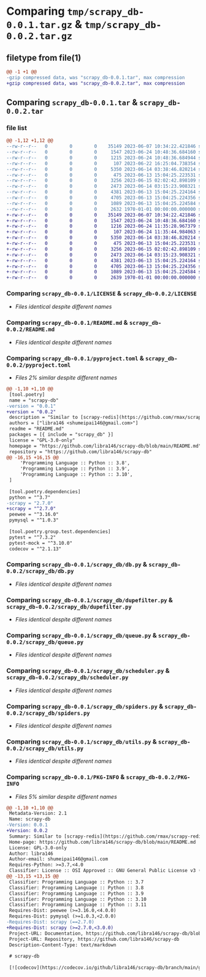 # Comparing `tmp/scrapy_db-0.0.1.tar.gz` & `tmp/scrapy_db-0.0.2.tar.gz`

## filetype from file(1)

```diff
@@ -1 +1 @@
-gzip compressed data, was "scrapy_db-0.0.1.tar", max compression
+gzip compressed data, was "scrapy_db-0.0.2.tar", max compression
```

## Comparing `scrapy_db-0.0.1.tar` & `scrapy_db-0.0.2.tar`

### file list

```diff
@@ -1,12 +1,12 @@
--rw-r--r--   0        0        0    35149 2023-06-07 10:34:22.421846 scrapy_db-0.0.1/LICENSE
--rw-r--r--   0        0        0     1547 2023-06-24 10:48:36.684160 scrapy_db-0.0.1/README.md
--rw-r--r--   0        0        0     1215 2023-06-24 10:48:36.684944 scrapy_db-0.0.1/pyproject.toml
--rw-r--r--   0        0        0      107 2023-06-22 16:25:04.738354 scrapy_db-0.0.1/scrapy_db/__init__.py
--rw-r--r--   0        0        0     5350 2023-06-14 03:38:46.820214 scrapy_db-0.0.1/scrapy_db/db.py
--rw-r--r--   0        0        0      475 2023-06-13 15:04:25.223531 scrapy_db-0.0.1/scrapy_db/defaults.py
--rw-r--r--   0        0        0     3256 2023-06-15 02:02:42.898109 scrapy_db-0.0.1/scrapy_db/dupefilter.py
--rw-r--r--   0        0        0     2473 2023-06-14 03:15:23.908321 scrapy_db-0.0.1/scrapy_db/queue.py
--rw-r--r--   0        0        0     4381 2023-06-13 15:04:25.224164 scrapy_db-0.0.1/scrapy_db/scheduler.py
--rw-r--r--   0        0        0     4705 2023-06-13 15:04:25.224356 scrapy_db-0.0.1/scrapy_db/spiders.py
--rw-r--r--   0        0        0     1089 2023-06-13 15:04:25.224584 scrapy_db-0.0.1/scrapy_db/utils.py
--rw-r--r--   0        0        0     2632 1970-01-01 00:00:00.000000 scrapy_db-0.0.1/PKG-INFO
+-rw-r--r--   0        0        0    35149 2023-06-07 10:34:22.421846 scrapy_db-0.0.2/LICENSE
+-rw-r--r--   0        0        0     1547 2023-06-24 10:48:36.684160 scrapy_db-0.0.2/README.md
+-rw-r--r--   0        0        0     1216 2023-06-24 11:35:28.967379 scrapy_db-0.0.2/pyproject.toml
+-rw-r--r--   0        0        0      107 2023-06-24 11:35:44.984063 scrapy_db-0.0.2/scrapy_db/__init__.py
+-rw-r--r--   0        0        0     5350 2023-06-14 03:38:46.820214 scrapy_db-0.0.2/scrapy_db/db.py
+-rw-r--r--   0        0        0      475 2023-06-13 15:04:25.223531 scrapy_db-0.0.2/scrapy_db/defaults.py
+-rw-r--r--   0        0        0     3256 2023-06-15 02:02:42.898109 scrapy_db-0.0.2/scrapy_db/dupefilter.py
+-rw-r--r--   0        0        0     2473 2023-06-14 03:15:23.908321 scrapy_db-0.0.2/scrapy_db/queue.py
+-rw-r--r--   0        0        0     4381 2023-06-13 15:04:25.224164 scrapy_db-0.0.2/scrapy_db/scheduler.py
+-rw-r--r--   0        0        0     4705 2023-06-13 15:04:25.224356 scrapy_db-0.0.2/scrapy_db/spiders.py
+-rw-r--r--   0        0        0     1089 2023-06-13 15:04:25.224584 scrapy_db-0.0.2/scrapy_db/utils.py
+-rw-r--r--   0        0        0     2639 1970-01-01 00:00:00.000000 scrapy_db-0.0.2/PKG-INFO
```

### Comparing `scrapy_db-0.0.1/LICENSE` & `scrapy_db-0.0.2/LICENSE`

 * *Files identical despite different names*

### Comparing `scrapy_db-0.0.1/README.md` & `scrapy_db-0.0.2/README.md`

 * *Files identical despite different names*

### Comparing `scrapy_db-0.0.1/pyproject.toml` & `scrapy_db-0.0.2/pyproject.toml`

 * *Files 2% similar despite different names*

```diff
@@ -1,10 +1,10 @@
 [tool.poetry]
 name = "scrapy-db"
-version = "0.0.1"
+version = "0.0.2"
 description = "Similar to [scrapy-redis](https://github.com/rmax/scrapy-redis), using the database as a queue, database-based scrapy components."
 authors = ["libra146 <shumeipai146@gmail.com>"]
 readme = "README.md"
 packages = [{ include = "scrapy_db" }]
 license = "GPL-3.0-only"
 homepage = "https://github.com/libra146/scrapy-db/blob/main/README.md"
 repository = "https://github.com/libra146/scrapy-db"
@@ -16,15 +16,15 @@
     'Programming Language :: Python :: 3.8',
     'Programming Language :: Python :: 3.9',
     'Programming Language :: Python :: 3.10',
 ]
 
 [tool.poetry.dependencies]
 python = "^3.7"
-scrapy = "2.7.0"
+scrapy = "^2.7.0"
 peewee = "^3.16.0"
 pymysql = "^1.0.3"
 
 [tool.poetry.group.test.dependencies]
 pytest = "^7.3.2"
 pytest-mock = "^3.10.0"
 codecov = "^2.1.13"
```

### Comparing `scrapy_db-0.0.1/scrapy_db/db.py` & `scrapy_db-0.0.2/scrapy_db/db.py`

 * *Files identical despite different names*

### Comparing `scrapy_db-0.0.1/scrapy_db/dupefilter.py` & `scrapy_db-0.0.2/scrapy_db/dupefilter.py`

 * *Files identical despite different names*

### Comparing `scrapy_db-0.0.1/scrapy_db/queue.py` & `scrapy_db-0.0.2/scrapy_db/queue.py`

 * *Files identical despite different names*

### Comparing `scrapy_db-0.0.1/scrapy_db/scheduler.py` & `scrapy_db-0.0.2/scrapy_db/scheduler.py`

 * *Files identical despite different names*

### Comparing `scrapy_db-0.0.1/scrapy_db/spiders.py` & `scrapy_db-0.0.2/scrapy_db/spiders.py`

 * *Files identical despite different names*

### Comparing `scrapy_db-0.0.1/scrapy_db/utils.py` & `scrapy_db-0.0.2/scrapy_db/utils.py`

 * *Files identical despite different names*

### Comparing `scrapy_db-0.0.1/PKG-INFO` & `scrapy_db-0.0.2/PKG-INFO`

 * *Files 5% similar despite different names*

```diff
@@ -1,10 +1,10 @@
 Metadata-Version: 2.1
 Name: scrapy-db
-Version: 0.0.1
+Version: 0.0.2
 Summary: Similar to [scrapy-redis](https://github.com/rmax/scrapy-redis), using the database as a queue, database-based scrapy components.
 Home-page: https://github.com/libra146/scrapy-db/blob/main/README.md
 License: GPL-3.0-only
 Author: libra146
 Author-email: shumeipai146@gmail.com
 Requires-Python: >=3.7,<4.0
 Classifier: License :: OSI Approved :: GNU General Public License v3 (GPLv3)
@@ -13,15 +13,15 @@
 Classifier: Programming Language :: Python :: 3.7
 Classifier: Programming Language :: Python :: 3.8
 Classifier: Programming Language :: Python :: 3.9
 Classifier: Programming Language :: Python :: 3.10
 Classifier: Programming Language :: Python :: 3.11
 Requires-Dist: peewee (>=3.16.0,<4.0.0)
 Requires-Dist: pymysql (>=1.0.3,<2.0.0)
-Requires-Dist: scrapy (==2.7.0)
+Requires-Dist: scrapy (>=2.7.0,<3.0.0)
 Project-URL: Documentation, https://github.com/libra146/scrapy-db/blob/main/README.md
 Project-URL: Repository, https://github.com/libra146/scrapy-db
 Description-Content-Type: text/markdown
 
 # scrapy-db
 
 [![codecov](https://codecov.io/github/libra146/scrapy-db/branch/main/graph/badge.svg?token=O9L0DVI0BR)](https://codecov.io/github/libra146/scrapy-db) [![build](https://github.com/libra146/scrapy-db/actions/workflows/codecov.yaml/badge.svg?branch=main)](https://github.com/libra146/scrapy-db/actions/workflows/codecov.yaml)
```

